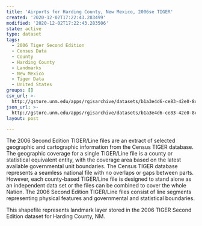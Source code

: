 ```yaml
---
title: 'Airports for Harding County, New Mexico, 2006se TIGER'
created: '2020-12-02T17:22:43.283499'
modified: '2020-12-02T17:22:43.283506'
state: active
type: dataset
tags:
  - 2006 Tiger Second Edition
  - Census Data
  - County
  - Harding County
  - Landmarks
  - New Mexico
  - Tiger Data
  - United States
groups: []
csv_url: >-
  http://gstore.unm.edu/apps/rgisarchive/datasets/b1a3e4d6-ce83-42e0-8c55-7858799205f8/tgr2006se_hard_lkd.derived.csv
json_url: >-
  http://gstore.unm.edu/apps/rgisarchive/datasets/b1a3e4d6-ce83-42e0-8c55-7858799205f8/tgr2006se_hard_lkd.derived.json
layout: post

---
```

The 2006 Second Edition TIGER/Line files are an extract of selected geographic and cartographic information from the Census TIGER database.  The geographic coverage for a single TIGER/Line file is a county or statistical equivalent entity, with the coverage area based on the latest available governmental unit boundaries. The Census TIGER database represents a seamless national file with no overlaps or gaps between parts.  However, each county-based TIGER/Line file is designed to stand alone as an independent data set or the files can be combined to cover the whole Nation.  The 2006 Second Edition  TIGER/Line files consist of line segments representing physical features and governmental and statistical boundaries.  

This shapefile represents landmark layer stored in the 2006 TIGER Second Edition dataset for Harding County, NM.
